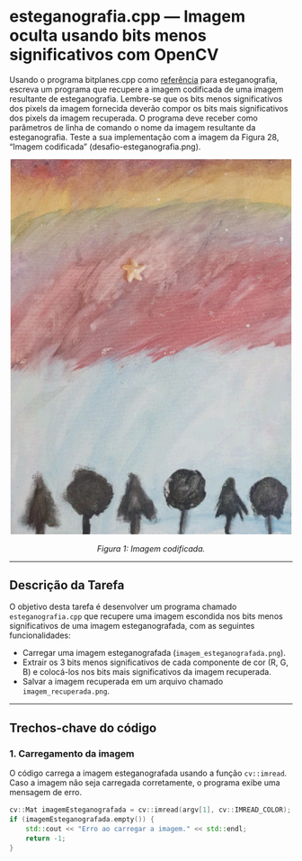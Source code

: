 # esteganografia.cpp — Imagem oculta usando bits menos significativos com OpenCV

Usando o programa bitplanes.cpp como [referência](https://agostinhobritojr.github.io/tutorial/pdi/bitplanes.html) para esteganografia, escreva um programa que recupere a imagem codificada de uma imagem resultante de esteganografia. Lembre-se que os bits menos significativos dos pixels da imagem fornecida deverão compor os bits mais significativos dos pixels da imagem recuperada. O programa deve receber como parâmetros de linha de comando o nome da imagem resultante da esteganografia. Teste a sua implementação com a imagem da Figura 28, “Imagem codificada” (desafio-esteganografia.png).

<p align="center">
  <img src="desafio-esteganografia.png" width="500"/>
</p>

<p align="center"><i>Figura 1: Imagem codificada.</i></p>

---
## Descrição da Tarefa

O objetivo desta tarefa é desenvolver um programa chamado `esteganografia.cpp` que recupere uma imagem escondida nos bits menos significativos de uma imagem esteganografada, com as seguintes funcionalidades:

- Carregar uma imagem esteganografada (`imagem_esteganografada.png`).
- Extrair os 3 bits menos significativos de cada componente de cor (R, G, B) e colocá-los nos bits mais significativos da imagem recuperada.
- Salvar a imagem recuperada em um arquivo chamado `imagem_recuperada.png`.

---

## Trechos-chave do código

### 1. Carregamento da imagem

O código carrega a imagem esteganografada usando a função `cv::imread`. Caso a imagem não seja carregada corretamente, o programa exibe uma mensagem de erro.

```cpp
cv::Mat imagemEsteganografada = cv::imread(argv[1], cv::IMREAD_COLOR);
if (imagemEsteganografada.empty()) {
    std::cout << "Erro ao carregar a imagem." << std::endl;
    return -1;
}
